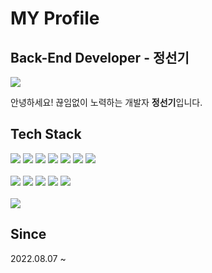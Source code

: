 # MY Profile

## Back-End Developer - 정선기
<a href="https://velog.io/@sungi1205/posts" target="_blank"><img src="https://img.shields.io/badge/Tech_Blog-DD0B78?style=for-the-badge&logo=GitHub%20Sponsors&logoColor=white"/></a>

안녕하세요! 끊임없이 노력하는 개발자 <strong>정선기</strong>입니다.

## Tech Stack
<span>
 <img src="https://img.shields.io/badge/java-007396?style=for-the-badge&logo=java&logoColor=white"> 
<img src="https://img.shields.io/badge/spring-6DB33F?style=for-the-badge&logo=Spring&logoColor=white"> 
<img src="https://img.shields.io/badge/spring boot-6DB33F?style=for-the-badge&logo=Spring Boot&logoColor=white"> 
<img src="https://img.shields.io/badge/javascript-F7DF1E?style=for-the-badge&logo=javascript&logoColor=black"> 
<img src="https://img.shields.io/badge/oracle-F80000?style=for-the-badge&logo=oracle&logoColor=white">
<img src="https://img.shields.io/badge/Jpa-E34F26?style=for-the-badge&logo=Jpa&logoColor=white">
<img src="https://img.shields.io/badge/Hibernate-59666C?style=for-the-badge&logo=Hibernate&logoColor=white">
</span>
<br>
<br>
<img src="https://img.shields.io/badge/Linux-FCC624?style=for-the-badge&logo=Linux&logoColor=white">
<span>
<img src="https://img.shields.io/badge/html5-E34F26?style=for-the-badge&logo=html5&logoColor=white"> 
<img src="https://img.shields.io/badge/thymeleaf-005F0F?style=for-the-badge&logo=Thymeleaf&logoColor=white">
<img src="https://img.shields.io/badge/css-1572B6?style=for-the-badge&logo=css3&logoColor=white"> 
<img src="https://img.shields.io/badge/jquery-0769AD?style=for-the-badge&logo=jquery&logoColor=white">
  </span>
  <br>
  
  <br>
  <img src="https://img.shields.io/badge/git-F05032?style=for-the-badge&logo=git&logoColor=white">

## Since

2022.08.07 ~


<!--
**Jungsungi/Jungsungi** is a ✨ _special_ ✨ repository because its `README.md` (this file) appears on your GitHub profile.

Here are some ideas to get you started:

- 🔭 I’m currently working on ...
- 🌱 I’m currently learning ...
- 👯 I’m looking to collaborate on ...
- 🤔 I’m looking for help with ...
- 💬 Ask me about ...
- 📫 How to reach me: ...
- 😄 Pronouns: ...
- ⚡ Fun fact: ...
-->
